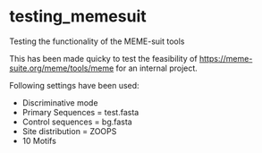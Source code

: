 # testing_memesuit
Testing the functionality of the MEME-suit tools 

This has been made quicky to test the feasibility of https://meme-suite.org/meme/tools/meme for an internal project. 

Following settings have been used:
- Discriminative mode 
- Primary Sequences = test.fasta
- Control sequences = bg.fasta
- Site distribution = ZOOPS
- 10 Motifs



